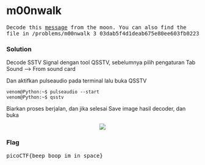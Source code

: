 <h1><b>m00nwalk</h1></b>
<pre>
Decode this <a href='https://2019shell1.picoctf.com/static/6a6fc4f706d31d0c1fd30d35fb77d124/message.wav'>message</a> from the moon. You can also find the 
file in /problems/m00nwalk_3_03dab5f4d1deab675e80ee603fb02236.
</pre>
</b><h3>Solution</h3></b>
<p>Decode SSTV Signal dengan tool QSSTV, sebelumnya pilih pengaturan Tab Sound --> From sound card</p>
<p>Dan aktifkan pulseaudio pada terminal lalu buka QSSTV</p>

```console
venom@Python:~$ pulseaudio --start
venom@Python:~$ qsstv 
```
<p>Biarkan proses berjalan, dan jika selesai Save image hasil decoder, dan buka</p>
<p align='center'>
  <img src='https://github.com/enomarozi/Writeup-CTF_Online/blob/master/PicoCTF2019/Forensics/Images/qsstv_flag.png'>
</p>
</b><h3>Flag</h3></b>
<pre>
picoCTF{beep_boop_im_in_space}
</pre>
